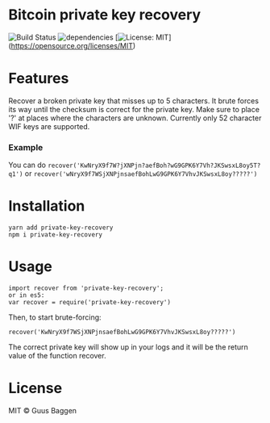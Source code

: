 # Bitcoin private key recovery

![Build Status](https://travis-ci.org/GuusBaggen/privatekeyrecovery.svg?branch=master)
![dependencies](https://img.shields.io/hackage-deps/v/lens.svg)
[![License: MIT](https://img.shields.io/badge/License-MIT-blue.svg)]
(https://opensource.org/licenses/MIT)


# Features
Recover a broken private key that misses up to 5 characters. It brute forces its way until the checksum is correct for the private key. Make sure to place '?' at places where the characters are unknown. Currently only 52 character WIF keys are supported. 

### Example
You can do `recover('KwNryX9f7W?jXNPjn?aefBoh?wG9GPK6Y7Vh?JKSwsxL8oy5T?q1')` 
or `recover('wNryX9f7WSjXNPjnsaefBohLwG9GPK6Y7VhvJKSwsxL8oy?????')`

# Installation
```
yarn add private-key-recovery 
npm i private-key-recovery
```

# Usage

```
import recover from 'private-key-recovery';
or in es5: 
var recover = require('private-key-recovery')
```

Then, to start brute-forcing:
```
recover('KwNryX9f7WSjXNPjnsaefBohLwG9GPK6Y7VhvJKSwsxL8oy?????')
```

The correct private key will show up in your logs and it will be the return value of the function recover.

# License

MIT © Guus Baggen
